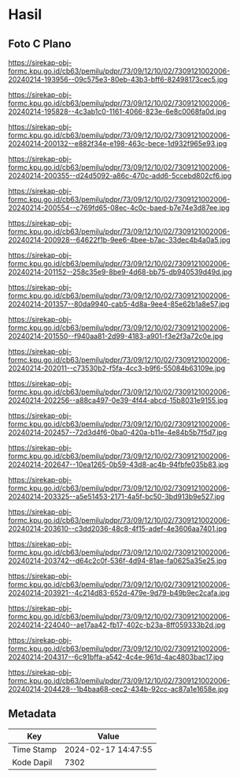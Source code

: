 # Hasil

## Foto C Plano

https://sirekap-obj-formc.kpu.go.id/cb63/pemilu/pdpr/73/09/12/10/02/7309121002006-20240214-193956--09c575e3-80eb-43b3-bff6-82498173cec5.jpg

https://sirekap-obj-formc.kpu.go.id/cb63/pemilu/pdpr/73/09/12/10/02/7309121002006-20240214-195828--4c3ab1c0-1161-4066-823e-6e8c0068fa0d.jpg

https://sirekap-obj-formc.kpu.go.id/cb63/pemilu/pdpr/73/09/12/10/02/7309121002006-20240214-200132--e882f34e-e198-463c-bece-1d932f965e93.jpg

https://sirekap-obj-formc.kpu.go.id/cb63/pemilu/pdpr/73/09/12/10/02/7309121002006-20240214-200355--d24d5092-a86c-470c-add6-5ccebd802cf6.jpg

https://sirekap-obj-formc.kpu.go.id/cb63/pemilu/pdpr/73/09/12/10/02/7309121002006-20240214-200554--c769fd65-08ec-4c0c-baed-b7e74e3d87ee.jpg

https://sirekap-obj-formc.kpu.go.id/cb63/pemilu/pdpr/73/09/12/10/02/7309121002006-20240214-200928--64622f1b-9ee6-4bee-b7ac-33dec4b4a0a5.jpg

https://sirekap-obj-formc.kpu.go.id/cb63/pemilu/pdpr/73/09/12/10/02/7309121002006-20240214-201152--258c35e9-8be9-4d68-bb75-db940539d49d.jpg

https://sirekap-obj-formc.kpu.go.id/cb63/pemilu/pdpr/73/09/12/10/02/7309121002006-20240214-201357--80da9940-cab5-4d8a-9ee4-85e62b1a8e57.jpg

https://sirekap-obj-formc.kpu.go.id/cb63/pemilu/pdpr/73/09/12/10/02/7309121002006-20240214-201550--f940aa81-2d99-4183-a901-f3e2f3a72c0e.jpg

https://sirekap-obj-formc.kpu.go.id/cb63/pemilu/pdpr/73/09/12/10/02/7309121002006-20240214-202011--c73530b2-f5fa-4cc3-b9f6-55084b63109e.jpg

https://sirekap-obj-formc.kpu.go.id/cb63/pemilu/pdpr/73/09/12/10/02/7309121002006-20240214-202256--a88ca497-0e39-4f44-abcd-15b8031e9155.jpg

https://sirekap-obj-formc.kpu.go.id/cb63/pemilu/pdpr/73/09/12/10/02/7309121002006-20240214-202457--72d3d4f6-0ba0-420a-b11e-4e84b5b7f5d7.jpg

https://sirekap-obj-formc.kpu.go.id/cb63/pemilu/pdpr/73/09/12/10/02/7309121002006-20240214-202647--10ea1265-0b59-43d8-ac4b-94fbfe035b83.jpg

https://sirekap-obj-formc.kpu.go.id/cb63/pemilu/pdpr/73/09/12/10/02/7309121002006-20240214-203325--a5e51453-2171-4a5f-bc50-3bd913b9e527.jpg

https://sirekap-obj-formc.kpu.go.id/cb63/pemilu/pdpr/73/09/12/10/02/7309121002006-20240214-203610--c3dd2036-48c8-4f15-adef-4e3606aa7401.jpg

https://sirekap-obj-formc.kpu.go.id/cb63/pemilu/pdpr/73/09/12/10/02/7309121002006-20240214-203742--d64c2c0f-536f-4d94-81ae-fa0625a35e25.jpg

https://sirekap-obj-formc.kpu.go.id/cb63/pemilu/pdpr/73/09/12/10/02/7309121002006-20240214-203921--4c214d83-652d-479e-9d79-b49b9ec2cafa.jpg

https://sirekap-obj-formc.kpu.go.id/cb63/pemilu/pdpr/73/09/12/10/02/7309121002006-20240214-224040--ae17aa42-fb17-402c-b23a-8ff059333b2d.jpg

https://sirekap-obj-formc.kpu.go.id/cb63/pemilu/pdpr/73/09/12/10/02/7309121002006-20240214-204317--6c91bffa-a542-4c4e-961d-4ac4803bac17.jpg

https://sirekap-obj-formc.kpu.go.id/cb63/pemilu/pdpr/73/09/12/10/02/7309121002006-20240214-204428--1b4baa68-cec2-434b-92cc-ac87a1e1658e.jpg


## Metadata

| Key        | Value               |
| ---------- | ------------------- |
| Time Stamp | 2024-02-17 14:47:55 |
| Kode Dapil | 7302                |



